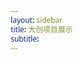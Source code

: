 ```yaml
---
layout: sidebar
title: 大创项目展示
subtitle: 
---
```

<html lang="zh-CN">
<head>
    <meta charset="UTF-8">
    <meta name="viewport" content="width=device-width, initial-scale=1.0">
    <title>基于的视觉导航系统 - 大创项目展示</title>
    <style>
        * {
            margin: 0;
            padding: 0;
            box-sizing: border-box;
            font-family: 'Segoe UI', Tahoma, Geneva, Verdana, sans-serif;
        }

        body {
            background-color: #f8f9fa;
            color: #333;
            line-height: 1.6;
        }

        .container {
            max-width: 1200px;
            margin: 0 auto;
            padding: 20px;
        }

        /* 标题栏 */
        header {
            background: linear-gradient(135deg, #1a56db, #0e2a7c);
            color: white;
            padding: 2rem 0;
            text-align: center;
            box-shadow: 0 4px 12px rgba(0, 0, 0, 0.1);
            margin-bottom: 30px;
            border-radius: 0 0 15px 15px;
        }

        header h1 {
            font-size: 2.5rem;
            margin-bottom: 1rem;
            font-weight: 700;
        }

        header h2 {
            font-size: 1.3rem;
            font-weight: 400;
            opacity: 0.9;
        }

        /* 作者信息 */
        .authors {
            text-align: center;
            margin: 25px 0;
            padding: 15px;
            background-color: #ebf4ff;
            border-radius: 10px;
            box-shadow: 0 2px 6px rgba(0, 0, 0, 0.05);
        }

        .authors h3 {
            color: #1a56db;
            margin-bottom: 10px;
        }

        .author-list {
            display: flex;
            flex-wrap: wrap;
            justify-content: center;
            gap: 20px;
        }

        .author {
            display: flex;
            align-items: center;
        }

        .author-icon {
            width: 40px;
            height: 40px;
            background-color: #93c5fd;
            border-radius: 50%;
            display: flex;
            align-items: center;
            justify-content: center;
            margin-right: 10px;
            font-weight: bold;
            color: #1e3a8a;
        }

        /* 功能按钮 */
        .actions {
            display: flex;
            justify-content: center;
            gap: 20px;
            margin: 30px 0;
            flex-wrap: wrap;
        }

        .action-btn {
            background: linear-gradient(135deg, #1d4ed8, #3b82f6);
            color: white;
            border: none;
            padding: 12px 25px;
            border-radius: 30px;
            font-size: 1rem;
            font-weight: 600;
            cursor: pointer;
            transition: all 0.3s ease;
            display: flex;
            align-items: center;
            gap: 8px;
            box-shadow: 0 4px 8px rgba(59, 130, 246, 0.3);
        }

        .action-btn:hover {
            transform: translateY(-3px);
            box-shadow: 0 6px 12px rgba(59, 130, 246, 0.4);
        }

        .action-btn i {
            font-size: 1.2rem;
        }

        /* 分区标题 */
        .section-title {
            font-size: 1.8rem;
            color: #1e3a8a;
            margin: 35px 0 20px;
            padding-bottom: 10px;
            border-bottom: 3px solid #93c5fd;
            display: inline-block;
        }

        /* 图片画廊 */
        .image-gallery {
            display: grid;
            grid-template-columns: repeat(auto-fill, minmax(280px, 1fr));
            gap: 20px;
            margin: 20px 0;
        }

        .gallery-item {
            overflow: hidden;
            border-radius: 10px;
            box-shadow: 0 4px 10px rgba(0, 0, 0, 0.1);
            transition: transform 0.3s ease;
            background-color: white;
        }

        .gallery-item:hover {
            transform: translateY(-5px);
            box-shadow: 0 8px 20px rgba(0, 0, 0, 0.15);
        }

        .gallery-item img {
            width: 100%;
            height: 180px;
            object-fit: cover;
            display: block;
        }

        .img-caption {
            padding: 15px;
            font-size: 0.9rem;
            color: #4b5563;
        }

        /* 视频画廊 */
        .video-gallery {
            display: grid;
            grid-template-columns: repeat(auto-fill, minmax(320px, 1fr));
            gap: 25px;
            margin: 20px 0;
        }

        .video-container {
            position: relative;
            overflow: hidden;
            border-radius: 10px;
            box-shadow: 0 4px 15px rgba(0, 0, 0, 0.1);
            padding-top: 56.25%; /* 16:9 Aspect Ratio */
            background-color: #1a202c;
        }

        .video-container iframe {
            position: absolute;
            top: 0;
            left: 0;
            width: 100%;
            height: 100%;
            border: none;
        }

        .video-info {
            padding: 15px;
            background-color: white;
            border-radius: 0 0 10px 10px;
        }

        .video-info h4 {
            margin-bottom: 5px;
            color: #1e40af;
        }

        /* 项目介绍 */
        .project-intro {
            background-color: white;
            padding: 30px;
            border-radius: 10px;
            box-shadow: 0 4px 12px rgba(0, 0, 0, 0.05);
            margin: 25px 0;
            line-height: 1.8;
        }

        .project-intro p {
            margin-bottom: 20px;
        }

        .highlight {
            background-color: #dbeafe;
            padding: 2px 6px;
            border-radius: 4px;
            font-weight: 500;
        }

        /* 引用文献 */
        .references {
            background-color: white;
            padding: 25px;
            border-radius: 10px;
            box-shadow: 0 4px 12px rgba(0, 0, 0, 0.05);
            margin: 25px 0;
        }

        .references h3 {
            margin-bottom: 15px;
            color: #1e40af;
        }

        .reference-list {
            list-style-type: none;
        }

        .reference-list li {
            margin-bottom: 12px;
            padding-left: 20px;
            position: relative;
        }

        .reference-list li::before {
            content: "•";
            color: #3b82f6;
            font-size: 1.5rem;
            position: absolute;
            left: 0;
            top: -4px;
        }

        footer {
            text-align: center;
            padding: 30px 0;
            margin-top: 30px;
            color: #4b5563;
            font-size: 0.9rem;
            border-top: 1px solid #e5e7eb;
        }

        /* 响应式设计 */
        @media (max-width: 768px) {
            .image-gallery {
                grid-template-columns: repeat(auto-fill, minmax(200px, 1fr));
            }
            
            header h1 {
                font-size: 2rem;
            }
            
            .actions {
                flex-direction: column;
                align-items: center;
            }
            
            .action-btn {
                width: 80%;
                justify-content: center;
            }
        }
    </style>
</head>
<!-- fontawesome -->
<link rel="stylesheet" href="https://cdnjs.cloudflare.com/ajax/libs/font-awesome/5.15.3/css/all.min.css" integrity="sha512-iBBXm8fW90+nuLcSKlbmrPcLa0OT92xO1BIsZ+ywDWZCvqsWgccV3gFoRBv0z+8dLJgyAHIhR35VZc2oM/gI1w==" crossorigin="anonymous" />
<body>
    <!-- 标题栏 -->
    <header>
        <div class="container">
            <h1>视觉导航系统 - 大创项目展示</h1>
            <h2>项目介绍...</h2>
        </div>
    </header>

    <div class="container">
        <!-- 作者信息 -->
        <section class="authors">
            <h3>研究团队</h3>
            <div class="author-list">
                <div class="author">
                    <div class="author-icon">Z</div>
                    <span>张明 (项目负责人)</span>
                </div>
                <div class="author">
                    <div class="author-icon">L</div>
                    <span>李华 (首席研究员)</span>
                </div>
                <div class="author">
                    <div class="author-icon">W</div>
                    <span>王林 (算法工程师)</span>
                </div>
                <div class="author">
                    <div class="author-icon">Z</div>
                    <span>赵雪 (数据科学家)</span>
                </div>
            </div>
        </section>

        <!-- 功能按钮 -->
        <div class="actions">
            <button id="videoBtn" class="action-btn">
                <i class="fas fa-video"></i> 展示视频
            </button>
            <button id="githubBtn" class="action-btn">
                <i class="fab fa-github"></i> GitHub项目
            </button>
            <button id="dataBtn" class="action-btn">
                <i class="fas fa-database"></i> 实验数据集
            </button>
        </div>

        <!-- 图片画廊 -->
        <h3 class="section-title">项目演示</h3>
        <div class="image-gallery">
            <div class="gallery-item">
                <img src="{{ site.baseurl }}/static/img/1.jpg" alt="图片1">
                <div class="img-caption">说明1</div>
            </div>
            <div class="gallery-item">
                <img src="{{ site.baseurl }}/static/img/2.jpg" alt="图片2">
                <div class="img-caption">说明2</div>
            </div>
            <div class="gallery-item">
                <img src="{{ site.baseurl }}/static/img/3.jpg" alt="图片3">
                <div class="img-caption">说明3</div>
            </div>
            <div class="gallery-item">
                <img src="{{ site.baseurl }}/static/img/4.jpg" alt="图片4">
                <div class="img-caption">说明4</div>
            </div>
        </div>

        <!-- 项目介绍 -->
        <h3 class="section-title">项目介绍</h3>
        <section class="project-intro">
            <p>本项目旨在开发一种基于<span class="highlight">技术</span>的视觉导航技术</p>
            
            <p>该系统的主要技术优势包括：</p>
            <ul>
                <li>创新的双路径特征提取机制</li>
                <li>自适应空间注意力模型</li>
                <li>三维可视化结果展示界面</li>
            </ul>
            
            <p>经过严格实地验证，该系统在多个领域的应用效果优于传统方法。</p>
        </section>

        <!-- 视频画廊 -->
        <h3 class="section-title">视频展示</h3>
        <div class="video-gallery">
            <div class="video-item">
                <div class="video-container">
                    <iframe src="{{ site.baseurl }}/static/video/1.mp4" allowfullscreen></iframe>
                </div>
                <div class="video-info">
                    <h4>系统核心功能演示</h4>
                    <p>展示系统的主要功能模块和用户界面操作流程</p>
                </div>
            </div>
            <div class="video-item">
                <div class="video-container">
                    <iframe src="{{ site.baseurl }}/static/video/2.mp4" allowfullscreen></iframe>
                </div>
                <div class="video-info">
                    <h4>演示</h4>
                    <p>说明</p>
                </div>
            </div>
        </div>

        <!-- 引用文献 -->
        <section class="references">
            <h3>参考文献</h3>
            <ol class="reference-list">
                <li>参考文献1</li>
            </ol>
        </section>
    </div>

    <footer>
        <div class="container">
            <p>研究组 © 2023 | 研究中心</p>
            <p>联系方式： | 地址：</p>
        </div>
    </footer>

    <script>
        // 功能按钮交互
        document.getElementById('videoBtn').addEventListener('click', function() {
            alert('即将跳转到项目展示视频页面...');
            // 实际应用中在此处添加视频页面跳转代码
            // window.location.href = 'https://example.com/project-video';
        });

        document.getElementById('githubBtn').addEventListener('click', function() {
            alert('即将跳转到GitHub项目仓库...');
            // 实际应用中在此处添加GitHub页面跳转代码
            // window.location.href = 'https://github.com/example/project';
        });

        document.getElementById('dataBtn').addEventListener('click', function() {
            alert('即将跳转到实验数据下载页面...');
            // 实际应用中在此处添加数据页面跳转代码
            // window.location.href = 'https://example.com/project-data';
        });

        // 图片画廊交互
        document.querySelectorAll('.gallery-item').forEach(item => {
            item.addEventListener('click', function() {
                alert('点击查看大图: ' + this.querySelector('.img-caption').textContent);
            });
        });
    </script>
</body>
</html>
